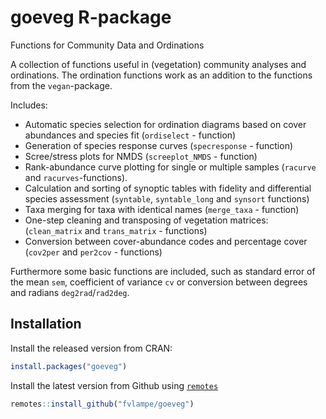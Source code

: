 # goeveg R-package
Functions for Community Data and Ordinations

A collection of functions useful in (vegetation) community analyses and ordinations. The ordination functions work as an addition to the functions from the `vegan`-package. 

Includes:
* Automatic species selection for ordination diagrams based on cover abundances and species fit (`ordiselect` - function)
* Generation of species response curves (`specresponse` - function)
* Scree/stress plots for NMDS (`screeplot_NMDS` - function)
* Rank-abundance curve plotting for single or multiple samples (`racurve` and `racurves`-functions).
* Calculation and sorting of synoptic tables with fidelity and differential species assessment (`syntable`, `syntable_long` and `synsort` functions)
* Taxa merging for taxa with identical names (`merge_taxa` - function)
* One-step cleaning and transposing of vegetation matrices: (`clean_matrix` and `trans_matrix` - functions)
* Conversion between cover-abundance codes and percentage cover (`cov2per` and `per2cov` - functions)

Furthermore some basic functions are included, such as standard error of the mean `sem`, coefficient of variance `cv` or conversion between degrees and radians `deg2rad`/`rad2deg`.


## Installation

Install the released version from CRAN:

``` r
install.packages("goeveg")
```

Install the latest version from Github using [`remotes`](https://github.com/r-lib/remotes)

``` r
remotes::install_github("fvlampe/goeveg")
```
